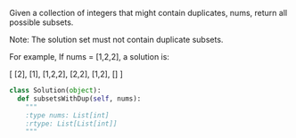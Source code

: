 
Given a collection of integers that might contain duplicates, nums, return all possible subsets.

Note: The solution set must not contain duplicate subsets.


For example,
If nums = [1,2,2], a solution is:



[
  [2],
  [1],
  [1,2,2],
  [2,2],
  [1,2],
  []
]



```python
class Solution(object):
  def subsetsWithDup(self, nums):
    """
    :type nums: List[int]
    :rtype: List[List[int]]
    """
```
